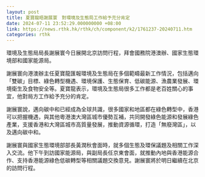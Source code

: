 ```yaml
---
layout: post
title: 夏寶龍晤謝展寰　對環境及生態局工作給予充分肯定
date: 2024-07-11 23:52:29.000000000 +08:00
link: https://news.rthk.hk/rthk/ch/component/k2/1761237-20240711.htm
categories: rthk
---
```


環境及生態局局長謝展寰今日展開北京訪問行程，拜會國務院港澳辦、國家生態環境部和國家能源局。

謝展寰向港澳辦主任夏寶龍匯報環境及生態局在多個範疇最新工作情況，包括邁向「雙碳」目標、綠色轉型機遇、環境保護、生態保育、低碳能源、漁農業發展、環境衛生及食物安全等。夏寶龍表示，環境及生態局很多工作都是老百姓關心的事宜，他對局方工作給予充分的肯定。

謝展寰說，邁向碳中和已經成為全球共識，很多國家和地區都在綠色轉型中，香港可以把握機遇，與其他粵港澳大灣區城市優勢互補，共同開發綠色能源和發展綠色產業，支援香港和大灣區城市高質量發展，推動資源循環，打造「無廢灣區」，以及邁向碳中和。

謝展寰與國家生態環境部部長黃潤秋會面時，就多個生態及環保議題及相關工作深入交流。他下午到訪國家能源局，與副局長任京東會面，就推動內地與香港能源合作、支持香港能源綠色低碳轉型等相關議題交換意見。謝展寰將於明日繼續在北京的訪問行程。
